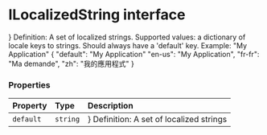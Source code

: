 # ILocalizedString interface





} 
Definition: A set of localized strings. 
Supported values: a dictionary of locale keys to strings. Should always have a 'default' key. 
Example: "My Application" 
{ 
"default": "My Application" 
"en-us": "My Application", 
"fr-fr": "Ma demande", 
"zh": "我的應用程式" 
}




### Properties

| Property	   | Type	| Description|
|:-------------|:-------|:-----------|
|`default`      | `string` | }  Definition: A set of localized strings |




